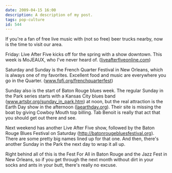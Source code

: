 ```yaml
---
date: 2009-04-15 16:00
description: A description of my post.
tags: pop-culture
id: 544
---
```

If you're a fan of free live music with (not so free) beer trucks nearby, now is the time to visit our area.

Friday:  Live After Five kicks off for the spring with a show downtown.  This week is MoJEAUX, who I've never heard of.  (<a href="http://liveafterfiveonline.com" target="_blank">liveafterfiveonline.com</a>)
<!--more-->
Saturday and Sunday is the French Quarter Festival in New Orleans, which is always one of my favorites.  Excellent food and music are everywhere you go in the Quarter. (<a href="http://www.fqfi.org/frenchquarterfest/" target="_blank">www.fqfi.org/frenchquarterfest</a>)

Sunday also is the start of Baton Rouge blues week.  The regular Sunday in the Park series starts with a Kansas City blues band (<a href="http://www.artsbr.org/sunday_in_park.htm" target="_blank">www.artsbr.org/sunday_in_park.htm</a>) at noon, but the real attraction is the Earth Day show in the afternoon (<a href="http://laearthday.org/Welcome_files/EDEvents.jpg" target="_blank">laearthday.org</a>).  Their site is missing the boat by giving Cowboy Mouth top billing.  Tab Benoit is really that act that you should get out there and see.

Next weekend has another Live After Five show, followed by the Baton Rouge Blues Festival on Saturday (<a href="http://batonrougebluesfestival.org/m_24.asp" target="_blank">http://batonrougebluesfestival.org</a>).  There are some pretty big names lined up for that one.  And then, there's another Sunday in the Park the next day to wrap it all up.

Right behind all of this is the Fest For All in Baton Rouge and the Jazz Fest in New Orleans, so if you get through the next month without dirt in your socks and ants in your butt, there's really no excuse.